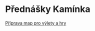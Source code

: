 # Přednášky Kamínka

[Příprava map pro výlety a hry](https://marcelsip.github.io/kaminka-prednasky/priprava-map/export)